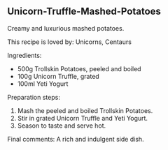 ## Unicorn-Truffle-Mashed-Potatoes


Creamy and luxurious mashed potatoes.

This recipe is loved by: Unicorns, Centaurs

Ingredients:

* 500g Trollskin Potatoes, peeled and boiled
* 100g Unicorn Truffle, grated
* 100ml Yeti Yogurt

Preparation steps:

1. Mash the peeled and boiled Trollskin Potatoes.
2. Stir in grated Unicorn Truffle and Yeti Yogurt.
3. Season to taste and serve hot.

Final comments: A rich and indulgent side dish.

